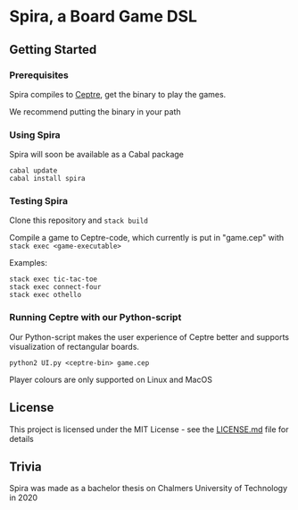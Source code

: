 # Spira, a Board Game DSL


## Getting Started

### Prerequisites

Spira compiles to [Ceptre](https://github.com/chrisamaphone/interactive-lp), get the binary to play the games.

We recommend putting the binary in your path

### Using Spira

Spira will soon be available as a Cabal package
```
cabal update
cabal install spira
```

### Testing Spira

Clone this repository and `stack build`

Compile a game to Ceptre-code, which currently is put in "game.cep" with `stack exec <game-executable>`

Examples:
```
stack exec tic-tac-toe
stack exec connect-four
stack exec othello
```

### Running Ceptre with our Python-script

Our Python-script makes the user experience of Ceptre better and supports visualization of rectangular boards.

```
python2 UI.py <ceptre-bin> game.cep
```

Player colours are only supported on Linux and MacOS

## License

This project is licensed under the MIT License - see the [LICENSE.md](LICENSE.md) file for details

## Trivia

Spira was made as a bachelor thesis on Chalmers University of Technology in 2020
